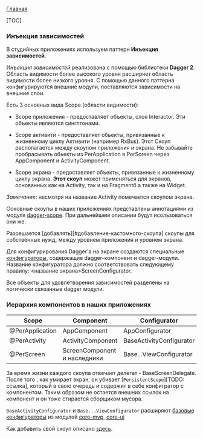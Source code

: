 [Главная](../main.md)

[TOC]

### Инъекция зависимостей

В студийных приложениях используем паттерн **Инъекция зависимостей**.

*Инъекция зависимостей* реализована с помощью библиотеки **Dagger 2**.
Область видимости более высокого уровня расширяет область видимости более низкого уровня.
С помощью данного паттерна конфигурируются внешние модули,
поставляются зависимости на внешние слои.


Есть 3 основных вида Scope (области видимости):

* Scope приложения -
предоставляет объекты, слоя Interactor.
Эти объекты являются синглтонами.

* Scope активити -
предоставляет обьекты, привязанные к жизненному циклу Активити (например RxBus).
Этот Скоуп располагается между скоупом приложения и экрана.
Не забывайте пробрасывать обьекты из PerApplication в PerScreen через AppComponent и ActivityComponent.

* Scope экрана -
предоставляет объекты, привязанные к жизненному циклу экрана.
**Этот скоуп** может применяться для экранов, основанных как на Activity, так и на Fragmentб
а также на Widget.

*Замечание*: несмотря на название Activity помечается скоупом экрана.

Основные скоупы в наших приложениях представлены аннотациями из модуля [dagger-scope][ds].
При дальнейшем описании будут исользоваться они же.

Разрешается [добавлять][#добавление-кастомного-скоупа] скоупы для собственных нужд, между уровнем приложения и уровнем экрана.

Для конфигурирования Dagger'а на экране создаются специальные [конфигураторы][configurator],
содержащие dagger-компонент и dagger-модули.
Название конфигуратора должно соответствовать следующему правилу: <название экрана>ScreenConfigurator.

Все объекты для удовлетворения зависимостей разделены на логически связанные dagger модули.

### Иерархия компонентов в наших приложениях

| Scope | Component | Configurator |
|-------|-----------|--------------|
|@PerApplication| AppComponent | AppConfigurator|
|@PerActivity| ActivityComponent | BaseActivityConfigurator |
|@PerScreen| ScreenComponent и наследники | Base...ViewConfigurator|

За время жизни каждого скоупа отвечает делегат -  BaseScreenDelegate.
После того , как умирает экран, он убивает [`PersistentScope`][TODO: ссылка], который в свою
очередь и содержит в себе конфигратор с компонентом. Таким образом не остается
внешних ссылок на компонент и он тоже стирается сборщиком мусора.

`BaseActivityConfigurator` и `Base...ViewConfigurator` расширяют [базовые конфигураторы][configurator]
из модулей [core-mvp][mvp], [core-ui][ui]

Как добавить свой скоуп описано [здесь](../../custom_scope_sample/README.md).

[ds]: ../../dagger-scope/README.md
[configurator]: ../../core-mvp/docs/configurator.md
[mvp]: ../../core-mvp/README.md
[ui]: ../../core-ui/README.md